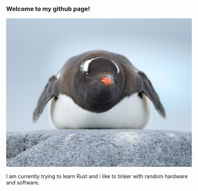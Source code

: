 ### Welcome to my github page!

![picture](gentoo.jpeg)

I am currently trying to learn Rust
and i like to tinker with random hardware and software.

